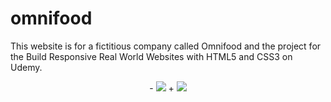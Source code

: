 # omnifood
This website is for a fictitious company called Omnifood and the project for the Build Responsive Real World Websites with HTML5 and CSS3 on Udemy.

 </p>
  
  <p align="center">
 -    <img src="http://imgur.com/a/SARn7.jpg" />
 +    <img src="http://imgur.com/a/0g7zW.jpg" />
  </p>
